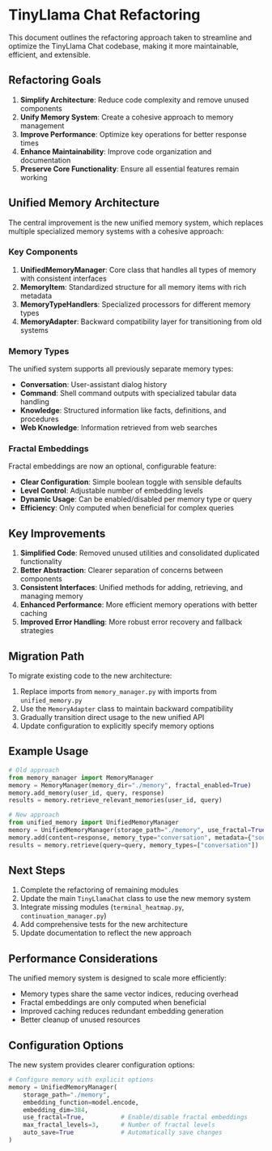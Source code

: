 # TinyLlama Chat Refactoring

This document outlines the refactoring approach taken to streamline and optimize the TinyLlama Chat codebase, making it more maintainable, efficient, and extensible.

## Refactoring Goals

1. **Simplify Architecture**: Reduce code complexity and remove unused components
2. **Unify Memory System**: Create a cohesive approach to memory management
3. **Improve Performance**: Optimize key operations for better response times
4. **Enhance Maintainability**: Improve code organization and documentation
5. **Preserve Core Functionality**: Ensure all essential features remain working

## Unified Memory Architecture

The central improvement is the new unified memory system, which replaces multiple specialized memory systems with a cohesive approach:

### Key Components

1. **UnifiedMemoryManager**: Core class that handles all types of memory with consistent interfaces
2. **MemoryItem**: Standardized structure for all memory items with rich metadata
3. **MemoryTypeHandlers**: Specialized processors for different memory types
4. **MemoryAdapter**: Backward compatibility layer for transitioning from old systems

### Memory Types

The unified system supports all previously separate memory types:

- **Conversation**: User-assistant dialog history
- **Command**: Shell command outputs with specialized tabular data handling
- **Knowledge**: Structured information like facts, definitions, and procedures
- **Web Knowledge**: Information retrieved from web searches

### Fractal Embeddings

Fractal embeddings are now an optional, configurable feature:

- **Clear Configuration**: Simple boolean toggle with sensible defaults
- **Level Control**: Adjustable number of embedding levels
- **Dynamic Usage**: Can be enabled/disabled per memory type or query
- **Efficiency**: Only computed when beneficial for complex queries

## Key Improvements

1. **Simplified Code**: Removed unused utilities and consolidated duplicated functionality
2. **Better Abstraction**: Clearer separation of concerns between components
3. **Consistent Interfaces**: Unified methods for adding, retrieving, and managing memory
4. **Enhanced Performance**: More efficient memory operations with better caching
5. **Improved Error Handling**: More robust error recovery and fallback strategies

## Migration Path

To migrate existing code to the new architecture:

1. Replace imports from `memory_manager.py` with imports from `unified_memory.py`
2. Use the `MemoryAdapter` class to maintain backward compatibility
3. Gradually transition direct usage to the new unified API
4. Update configuration to explicitly specify memory options

## Example Usage

```python
# Old approach
from memory_manager import MemoryManager
memory = MemoryManager(memory_dir="./memory", fractal_enabled=True)
memory.add_memory(user_id, query, response)
results = memory.retrieve_relevant_memories(user_id, query)

# New approach
from unified_memory import UnifiedMemoryManager
memory = UnifiedMemoryManager(storage_path="./memory", use_fractal=True)
memory.add(content=response, memory_type="conversation", metadata={"source_query": query})
results = memory.retrieve(query=query, memory_types=["conversation"])
```

## Next Steps

1. Complete the refactoring of remaining modules
2. Update the main `TinyLlamaChat` class to use the new memory system
3. Integrate missing modules (`terminal_heatmap.py`, `continuation_manager.py`)
4. Add comprehensive tests for the new architecture
5. Update documentation to reflect the new approach

## Performance Considerations

The unified memory system is designed to scale more efficiently:

- Memory types share the same vector indices, reducing overhead
- Fractal embeddings are only computed when beneficial
- Improved caching reduces redundant embedding generation
- Better cleanup of unused resources

## Configuration Options

The new system provides clearer configuration options:

```python
# Configure memory with explicit options
memory = UnifiedMemoryManager(
    storage_path="./memory",
    embedding_function=model.encode,
    embedding_dim=384,
    use_fractal=True,          # Enable/disable fractal embeddings
    max_fractal_levels=3,      # Number of fractal levels
    auto_save=True             # Automatically save changes
)
```
